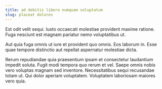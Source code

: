 ```yaml
---
title: ad debitis libero numquam voluptatum
slug: placeat dolores
---
```


Est odit velit sequi. Iusto occaecati molestiae provident maxime ratione. Fuga nesciunt est magnam pariatur nemo voluptatibus ut.

Aut quia fuga omnis ut iure et provident quo omnis. Eos laborum in. Esse quae tempore distinctio aut repellat aspernatur molestiae dicta.

Rerum repudiandae quia praesentium ipsam et consectetur laudantium impedit soluta. Fugit modi tempora quo rerum et vel. Saepe omnis nobis vero voluptas magnam sed inventore. Necessitatibus sequi recusandae totam ut. Qui dolor aperiam voluptatem. Voluptatem laboriosam maiores vero quia.
